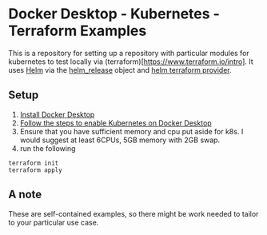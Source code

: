 # Docker Desktop - Kubernetes - Terraform Examples

This is a repository for setting up a repository with particular modules for kubernetes to test locally via (terraform)[https://www.terraform.io/intro]. It uses [Helm](https://helm.sh/docs/) via the [helm_release](https://registry.terraform.io/providers/hashicorp/helm/latest/docs/resources/release) object and [helm terraform provider](https://registry.terraform.io/providers/hashicorp/helm/latest/docs).

## Setup

1. [Install Docker Desktop](https://www.docker.com/products/docker-desktop/)
1. [Follow the steps to enable Kubernetes on Docker Desktop](https://docs.docker.com/desktop/kubernetes/)
1. Ensure that you have sufficient memory and cpu put aside for k8s. I would suggest at least 6CPUs, 5GB memory with 2GB swap.
1. run the following
```
terraform init
terraform apply
```

## A note

These are self-contained examples, so there might be work needed to tailor to your particular use case.